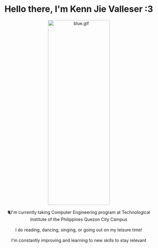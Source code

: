 <div id="header" align="center">
  <h1>Hello there, I'm Kenn Jie Valleser :3</h1>
  <img src="[blue.gif](https://media1.tenor.com/m/CouB0sJtIMYAAAAC/blue.gif)" alt="blue.gif" width="200" height="600" />
  <p>🐈I'm currently taking Computer Engineering program at Technological Institute of the Philippines Quezon City Campus <br><br>I do reading, dancing, singing, or going out on my leisure time!<br><br>I'm constantly improving and learning to new skills to stay relevant<br><br></p>
</div>

